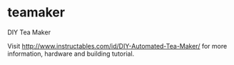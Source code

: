 # teamaker
DIY Tea Maker

[](https://user-images.githubusercontent.com/4785303/34642704-8b4a8f54-f30f-11e7-950f-3bf283ed53b9.jpg)

Visit http://www.instructables.com/id/DIY-Automated-Tea-Maker/
for more information, hardware and building tutorial.
